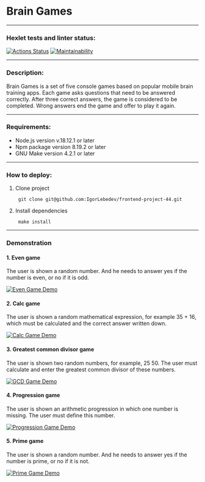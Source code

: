 # Brain Games

---

### Hexlet tests and linter status:
[![Actions Status](https://github.com/IgorLebedev/frontend-project-44/workflows/hexlet-check/badge.svg)](https://github.com/IgorLebedev/frontend-project-44/actions)
[![Maintainability](https://api.codeclimate.com/v1/badges/186253d14383626f4aa8/maintainability)](https://codeclimate.com/github/IgorLebedev/frontend-project-44/maintainability)  

---  

### Description:  
Brain Games is a set of five console games based on popular mobile brain training apps. Each game asks questions that need to be answered correctly. After three correct answers, the game is considered to be completed. Wrong answers end the game and offer to play it again.  

---  

### Requirements:  

+ Node.js version v.18.12.1 or later
+ Npm package version 8.19.2 or later
+ GNU Make version 4.2.1 or later  

---

### How to deploy:  
1. Clone project

        git clone git@github.com:IgorLebedev/frontend-project-44.git 
2. Install dependencies

        make install

---

### Demonstration
#### 1. Even game
The user is shown a random number. And he needs to answer yes if the number is even, or no if it is odd.

[![Even Game Demo](https://asciinema.org/a/z3LnNIkSMLAN1MVotE5zYIgSw.svg)](https://asciinema.org/a/z3LnNIkSMLAN1MVotE5zYIgSw)
#### 2. Calc game
The user is shown a random mathematical expression, for example 35 + 16, which must be calculated and the correct answer written down.

[![Calc Game Demo](https://asciinema.org/a/eJnuPB4yy241WFFMZhTz9MHFs.svg)](https://asciinema.org/a/eJnuPB4yy241WFFMZhTz9MHFs)
#### 3. Greatest common divisor game
The user is shown two random numbers, for example, 25 50. The user must calculate and enter the greatest common divisor of these numbers.

[![GCD Game Demo](https://asciinema.org/a/nAUkEjlBSPSEmcSc5UJr1Wus3.svg)](https://asciinema.org/a/nAUkEjlBSPSEmcSc5UJr1Wus3)
#### 4. Progression game
The user is shown an arithmetic progression in which one number is missing. The user must define this number.

[![Progression Game Demo](https://asciinema.org/a/Y1LTj9bRpHuLfM2eGM9i9jpHH.svg)](https://asciinema.org/a/Y1LTj9bRpHuLfM2eGM9i9jpHH)
#### 5. Prime game
The user is shown a random number. And he needs to answer yes if the number is prime, or no if it is not.

[![Prime Game Demo](https://asciinema.org/a/OYCu0Fpchn25lFpofholke8lw.svg)](https://asciinema.org/a/OYCu0Fpchn25lFpofholke8lw)
